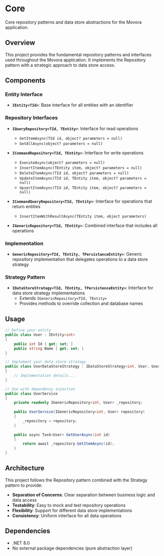 # Core

Core repository patterns and data store abstractions for the Movora application.

## Overview

This project provides the fundamental repository patterns and interfaces used throughout the Movora application. It implements the Repository pattern with a strategic approach to data store access.

## Components

### Entity Interface
- **`IEntity<TId>`**: Base interface for all entities with an identifier

### Repository Interfaces
- **`IQueryRepository<TId, TEntity>`**: Interface for read operations
  - `GetItemAsync(TId id, object? parameters = null)`
  - `GetAllAsync(object? parameters = null)`

- **`ICommandRepository<TId, TEntity>`**: Interface for write operations
  - `ExecuteAsync(object? parameters = null)`
  - `InsertItemAsync(TEntity item, object? parameters = null)`
  - `DeleteItemAsync(TId id, object? parameters = null)`
  - `UpdateItemAsync(TId id, TEntity item, object? parameters = null)`
  - `UpsertItemAsync(TId id, TEntity item, object? parameters = null)`

- **`ICommandQueryRepository<TId, TEntity>`**: Interface for operations that return entities
  - `InsertItemWithResultAsync(TEntity item, object parameters)`

- **`IGenericRepository<TId, TEntity>`**: Combined interface that includes all operations

### Implementation
- **`GenericRepository<TId, TEntity, TPersistanceEntity>`**: Generic repository implementation that delegates operations to a data store strategy

### Strategy Pattern
- **`IDataStoreStrategy<TId, TEntity, TPersistenceEntity>`**: Interface for data store strategy implementations
  - Extends `IGenericRepository<TId, TEntity>`
  - Provides methods to override collection and database names

## Usage

```csharp
// Define your entity
public class User : IEntity<int>
{
    public int Id { get; set; }
    public string Name { get; set; }
}

// Implement your data store strategy
public class UserDataStoreStrategy : IDataStoreStrategy<int, User, UserDbModel>
{
    // Implementation details...
}

// Use with dependency injection
public class UserService
{
    private readonly IGenericRepository<int, User> _repository;
    
    public UserService(IGenericRepository<int, User> repository)
    {
        _repository = repository;
    }
    
    public async Task<User> GetUserAsync(int id)
    {
        return await _repository.GetItemAsync(id);
    }
}
```

## Architecture

This project follows the Repository pattern combined with the Strategy pattern to provide:
- **Separation of Concerns**: Clear separation between business logic and data access
- **Testability**: Easy to mock and test repository operations
- **Flexibility**: Support for different data store implementations
- **Consistency**: Uniform interface for all data operations

## Dependencies

- .NET 8.0
- No external package dependencies (pure abstraction layer)
